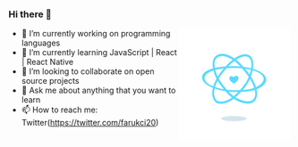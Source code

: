 ### Hi there 👋

<img src="./content_heart-react.gif" alt="react-native" width=200 height=200 align="right">


- 🔭 I’m currently working on programming languages
- 🌱 I’m currently learning JavaScript | React | React Native
- 👯 I’m looking to collaborate on open source projects
- 💬 Ask me about anything that you want to learn
- 📫 How to reach me: Twitter(https://twitter.com/farukci20)

<!--
**farukci/farukci** is a ✨ _special_ ✨ repository because its `README.md` (this file) appears on your GitHub profile.

Here are some ideas to get you started:

- 🔭 I’m currently working on programming languages
- 🌱 I’m currently learning JavaScript | React | React Native
- 👯 I’m looking to collaborate on open source projects
- 🤔 I’m looking for help with ...
- 💬 Ask me about anything
- 📫 How to reach me: Twitter(https://twitter.com/farukci20)
- 😄 Pronouns: ...
- ⚡ Fun fact: ...
-->
